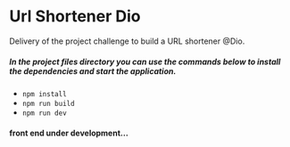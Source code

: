 # Url Shortener Dio

Delivery of the project challenge to build a URL shortener @Dio.

##### In the project files directory you can use the commands below to install the dependencies and start the application.

- `npm install`
- `npm run build`
- `npm run dev`

#### front end under development...

